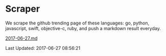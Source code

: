 # Scraper

We scrape the github trending page of these languages: go, python, javascript, swift, objective-c, ruby, and push a markdown result everyday.

[2017-06-27.md](https://github.com/henson/Scraper/blob/master/2017-06-27.md)

Last Updated: 2017-06-27 08:56:21